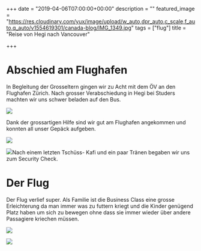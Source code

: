 +++
date = "2019-04-06T07:00:00+00:00"
description = ""
featured_image = "https://res.cloudinary.com/yux/image/upload/w_auto,dpr_auto,c_scale,f_auto,q_auto/v1554619301/canada-blog/IMG_1349.jpg"
tags = ["flug"]
title = "Reise von Hegi nach Vancouver"

+++
# Abschied am Flughafen

In Begleitung der Grosseltern gingen wir zu Acht mit dem ÖV an den Flughafen Zürich. Nach grosser Verabschiedung in Hegi bei Studers machten wir uns schwer beladen auf den Bus.

![](https://res.cloudinary.com/yux/image/upload/w_auto,dpr_auto,c_scale,f_auto,q_auto/v1554654481/canada-blog/IMG_0035.jpg)

Dank der grossartigen Hilfe sind wir gut am Flughafen angekommen und konnten all unser Gepäck aufgeben.

![](https://res.cloudinary.com/yux/image/upload/w_auto,dpr_auto,c_scale,f_auto,q_auto/v1554655211/canada-blog/IMG_0046.jpg)

![](https://res.cloudinary.com/yux/image/upload/w_auto,dpr_auto,c_scale,f_auto,q_auto/v1554654788/canada-blog/IMG_0010.jpg)Nach einem letzten Tschüss- Kafi und ein paar Tränen begaben wir uns zum Security Check.

# Der Flug

Der Flug verlief super. Als Familie ist die Business Class eine grosse Erleichterung da man immer was zu futtern kriegt und die Kinder genügend Platz haben um sich zu bewegen ohne dass sie immer wieder über andere Passagiere kriechen müssen.

![](https://res.cloudinary.com/yux/image/upload/w_auto,dpr_auto,c_scale,f_auto,q_auto/v1554615690/canada-blog/IMG_1356.jpg)

![](https://res.cloudinary.com/yux/image/upload/w_auto,dpr_auto,c_scale,f_auto,q_auto/v1554619294/canada-blog/IMG_1354.jpg)